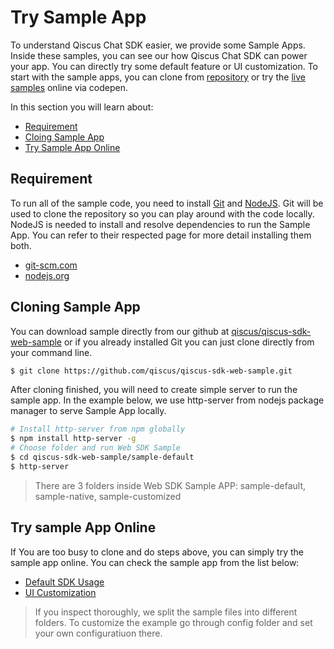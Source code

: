 
# Try Sample App

To understand Qiscus Chat SDK easier, we provide some Sample Apps. Inside these
samples, you can see our how Qiscus Chat SDK can power your app. You can
directly try some default feature or UI customization. To start with the sample
apps, you can clone from
[repository](https://github.com/qiscus/qiscus-sdk-web-sample) or try the
[live samples](#try-sample-app-online) online via codepen.

In this section you will learn about:
- [Requirement](#requirement)
- [Cloing Sample App](#cloning-sample-app)
- [Try Sample App Online](#try-sample-app-online)

## Requirement
To run all of the sample code, you need to install [Git](http://git-scm.com) and
[NodeJS](http://nodejs.org). Git will be used to clone the repository so you
can play around with the code locally. NodeJS is needed to install and resolve
dependencies to run the Sample App. You can refer to their respected page
for more detail installing them both.
- [git-scm.com](http://git-scm.com)
- [nodejs.org](http://nodejs.org)

## Cloning Sample App
You can download sample directly from our github at
[qiscus/qiscus-sdk-web-sample](http://github.com/qiscus/qiscus-sdk-web-sample)
or if you already installed Git you can just clone directly from your
command line.
```bash
$ git clone https://github.com/qiscus/qiscus-sdk-web-sample.git
```
After cloning finished, you will need to create simple server to run the sample
app. In the example below, we use http-server from nodejs package manager to
serve Sample App locally.
```bash
# Install http-server from npm globally
$ npm install http-server -g
# Choose folder and run Web SDK Sample
$ cd qiscus-sdk-web-sample/sample-default
$ http-server
```
> There are 3 folders inside Web SDK Sample APP: sample-default, sample-native,
> sample-customized

## Try sample App Online
If You are too busy to clone and do steps above, you can simply try
the sample app online. You can check the sample app from the list below:
- [Default SDK Usage](https://codepen.io/desertlion/pen/MmdRBd)
- [UI Customization](https://codepen.io/desertlion/pen/VWgrQE)

> If you inspect thoroughly, we split the sample files into different folders.
> To customize the example go through config folder and set your own
> configuratiuon there.

